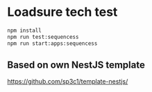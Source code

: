 # Loadsure tech test

```bash
npm install
npm run test:sequencess
npm run start:apps:sequencess
```

## Based on own NestJS template

https://github.com/sp3c1/template-nestjs/

